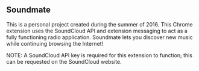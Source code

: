## Soundmate

This is a personal project created during the summer of 2016. This Chrome extension uses the SoundCloud API and extension messaging to act as a fully functioning radio application. Soundmate lets you discover new music while continuing browsing the Internet! 

NOTE: A SoundCloud API key is required for this extension to function; this can be requested on the SoundCloud website.
